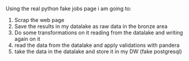 Using the real python fake jobs page i am going to:
1. Scrap the web page
2. Save the results in my datalake as raw data in the bronze area
3. Do some transformations on it reading from the datalake and writing again on it
4. read the data from the datalake and apply validations with pandera
5. take the data in the datalake and store it in my DW (fake postgresql)